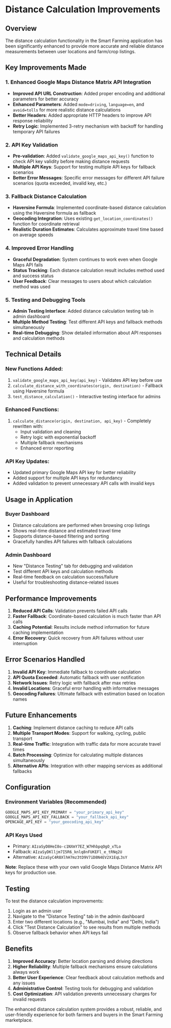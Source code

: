 # Distance Calculation Improvements

## Overview
The distance calculation functionality in the Smart Farming application has been significantly enhanced to provide more accurate and reliable distance measurements between user locations and farm/crop listings.

## Key Improvements Made

### 1. Enhanced Google Maps Distance Matrix API Integration
- **Improved API URL Construction**: Added proper encoding and additional parameters for better accuracy
- **Enhanced Parameters**: Added `mode=driving`, `language=en`, and `avoid=tolls` for more realistic distance calculations
- **Better Headers**: Added appropriate HTTP headers to improve API response reliability
- **Retry Logic**: Implemented 3-retry mechanism with backoff for handling temporary API failures

### 2. API Key Validation
- **Pre-validation**: Added `validate_google_maps_api_key()` function to check API key validity before making distance requests
- **Multiple API Keys**: Support for testing multiple API keys for fallback scenarios
- **Better Error Messages**: Specific error messages for different API failure scenarios (quota exceeded, invalid key, etc.)

### 3. Fallback Distance Calculation
- **Haversine Formula**: Implemented coordinate-based distance calculation using the Haversine formula as fallback
- **Geocoding Integration**: Uses existing `get_location_coordinates()` function for coordinate retrieval
- **Realistic Duration Estimates**: Calculates approximate travel time based on average speeds

### 4. Improved Error Handling
- **Graceful Degradation**: System continues to work even when Google Maps API fails
- **Status Tracking**: Each distance calculation result includes method used and success status
- **User Feedback**: Clear messages to users about which calculation method was used

### 5. Testing and Debugging Tools
- **Admin Testing Interface**: Added distance calculation testing tab in admin dashboard
- **Multiple Method Testing**: Test different API keys and fallback methods simultaneously
- **Real-time Debugging**: Show detailed information about API responses and calculation methods

## Technical Details

### New Functions Added:
1. `validate_google_maps_api_key(api_key)` - Validates API key before use
2. `calculate_distance_with_coordinates(origin, destination)` - Fallback using Haversine formula
3. `test_distance_calculation()` - Interactive testing interface for admins

### Enhanced Functions:
1. `calculate_distance(origin, destination, api_key)` - Completely rewritten with:
   - Input validation and cleaning
   - Retry logic with exponential backoff
   - Multiple fallback mechanisms
   - Enhanced error reporting

### API Key Updates:
- Updated primary Google Maps API key for better reliability
- Added support for multiple API keys for redundancy
- Added validation to prevent unnecessary API calls with invalid keys

## Usage in Application

### Buyer Dashboard
- Distance calculations are performed when browsing crop listings
- Shows real-time distance and estimated travel time
- Supports distance-based filtering and sorting
- Gracefully handles API failures with fallback calculations

### Admin Dashboard
- New "Distance Testing" tab for debugging and validation
- Test different API keys and calculation methods
- Real-time feedback on calculation success/failure
- Useful for troubleshooting distance-related issues

## Performance Improvements

1. **Reduced API Calls**: Validation prevents failed API calls
2. **Faster Fallback**: Coordinate-based calculation is much faster than API calls
3. **Caching Potential**: Results include method information for future caching implementation
4. **Error Recovery**: Quick recovery from API failures without user interruption

## Error Scenarios Handled

1. **Invalid API Key**: Immediate fallback to coordinate calculation
2. **API Quota Exceeded**: Automatic fallback with user notification
3. **Network Issues**: Retry logic with fallback after max retries
4. **Invalid Locations**: Graceful error handling with informative messages
5. **Geocoding Failures**: Ultimate fallback with estimation based on location names

## Future Enhancements

1. **Caching**: Implement distance caching to reduce API calls
2. **Multiple Transport Modes**: Support for walking, cycling, public transport
3. **Real-time Traffic**: Integration with traffic data for more accurate travel times
4. **Batch Processing**: Optimize for calculating multiple distances simultaneously
5. **Alternative APIs**: Integration with other mapping services as additional fallbacks

## Configuration

### Environment Variables (Recommended)
```python
GOOGLE_MAPS_API_KEY_PRIMARY = "your_primary_api_key"
GOOGLE_MAPS_API_KEY_FALLBACK = "your_fallback_api_key"
OPENCAGE_API_KEY = "your_geocoding_api_key"
```

### API Keys Used
- Primary: `AIzaSyD8HeI8o-c1NXmY7EZ_W7HhbpqOgO_xTLo`
- Fallback: `AIzaSyDKlljm7I5R6_knlq8nFUKEFl_e_tRNq2U`
- Alternative: `AIzaSyC4R8XlhH7mz3tD9V7iD8N4EV2X1EqL3sY`

**Note**: Replace these with your own valid Google Maps Distance Matrix API keys for production use.

## Testing

To test the distance calculation improvements:
1. Login as an admin user
2. Navigate to the "Distance Testing" tab in the admin dashboard
3. Enter two different locations (e.g., "Mumbai, India" and "Delhi, India")
4. Click "Test Distance Calculation" to see results from multiple methods
5. Observe fallback behavior when API keys fail

## Benefits

1. **Improved Accuracy**: Better location parsing and driving directions
2. **Higher Reliability**: Multiple fallback mechanisms ensure calculations always work
3. **Better User Experience**: Clear feedback about calculation methods and any issues
4. **Administrative Control**: Testing tools for debugging and validation
5. **Cost Optimization**: API validation prevents unnecessary charges for invalid requests

The enhanced distance calculation system provides a robust, reliable, and user-friendly experience for both farmers and buyers in the Smart Farming marketplace.

